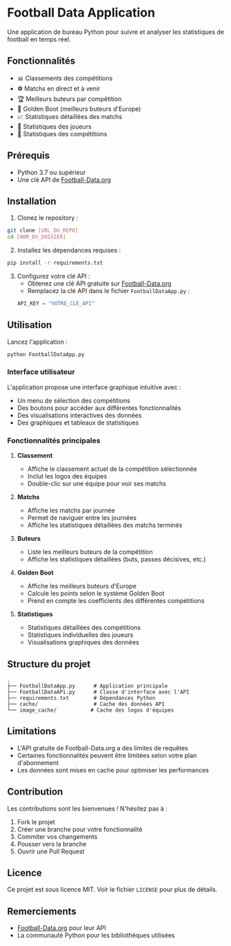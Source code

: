 # Football Data Application

Une application de bureau Python pour suivre et analyser les statistiques de football en temps réel.

## Fonctionnalités

- 📊 Classements des compétitions
- ⚽ Matchs en direct et à venir
- 🏆 Meilleurs buteurs par compétition
- 🌟 Golden Boot (meilleurs buteurs d'Europe)
- 📈 Statistiques détaillées des matchs
- 🎯 Statistiques des joueurs
- 🏅 Statistiques des compétitions

## Prérequis

- Python 3.7 ou supérieur
- Une clé API de [Football-Data.org](https://www.football-data.org/)

## Installation

1. Clonez le repository :
```bash
git clone [URL_DU_REPO]
cd [NOM_DU_DOSSIER]
```

2. Installez les dépendances requises :
```bash
pip install -r requirements.txt
```

3. Configurez votre clé API :
   - Obtenez une clé API gratuite sur [Football-Data.org](https://www.football-data.org/)
   - Remplacez la clé API dans le fichier `FootballDataApp.py` :
   ```python
   API_KEY = "VOTRE_CLE_API"
   ```

## Utilisation

Lancez l'application :
```bash
python FootballDataApp.py
```

### Interface utilisateur

L'application propose une interface graphique intuitive avec :

- Un menu de sélection des compétitions
- Des boutons pour accéder aux différentes fonctionnalités
- Des visualisations interactives des données
- Des graphiques et tableaux de statistiques

### Fonctionnalités principales

1. **Classement**
   - Affiche le classement actuel de la compétition sélectionnée
   - Inclut les logos des équipes
   - Double-clic sur une équipe pour voir ses matchs

2. **Matchs**
   - Affiche les matchs par journée
   - Permet de naviguer entre les journées
   - Affiche les statistiques détaillées des matchs terminés

3. **Buteurs**
   - Liste les meilleurs buteurs de la compétition
   - Affiche les statistiques détaillées (buts, passes décisives, etc.)

4. **Golden Boot**
   - Affiche les meilleurs buteurs d'Europe
   - Calcule les points selon le système Golden Boot
   - Prend en compte les coefficients des différentes compétitions

5. **Statistiques**
   - Statistiques détaillées des compétitions
   - Statistiques individuelles des joueurs
   - Visualisations graphiques des données

## Structure du projet

```
.
├── FootballDataApp.py      # Application principale
├── FootballDataAPi.py      # Classe d'interface avec l'API
├── requirements.txt        # Dépendances Python
├── cache/                  # Cache des données API
└── image_cache/           # Cache des logos d'équipes
```

## Limitations

- L'API gratuite de Football-Data.org a des limites de requêtes
- Certaines fonctionnalités peuvent être limitées selon votre plan d'abonnement
- Les données sont mises en cache pour optimiser les performances

## Contribution

Les contributions sont les bienvenues ! N'hésitez pas à :
1. Fork le projet
2. Créer une branche pour votre fonctionnalité
3. Commiter vos changements
4. Pousser vers la branche
5. Ouvrir une Pull Request

## Licence

Ce projet est sous licence MIT. Voir le fichier `LICENSE` pour plus de détails.

## Remerciements

- [Football-Data.org](https://www.football-data.org/) pour leur API
- La communauté Python pour les bibliothèques utilisées 